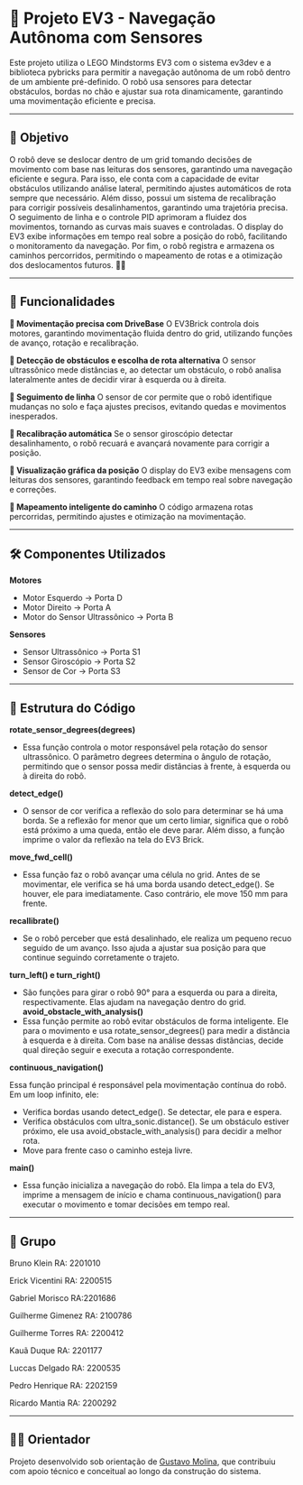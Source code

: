 # 🤖 Projeto EV3 - Navegação Autônoma com Sensores  
Este projeto utiliza o LEGO Mindstorms EV3 com o sistema ev3dev e a biblioteca pybricks para permitir a navegação autônoma de um robô dentro de um ambiente pré-definido. O robô usa sensores para detectar obstáculos, bordas no chão e ajustar sua rota dinamicamente, garantindo uma movimentação eficiente e precisa.

----

## 📌 Objetivo  
O robô deve se deslocar dentro de um grid tomando decisões de movimento com base nas leituras dos sensores, garantindo uma navegação eficiente e segura. Para isso, ele conta com a capacidade de evitar obstáculos utilizando análise lateral, permitindo ajustes automáticos de rota sempre que necessário. Além disso, possui um sistema de recalibração para corrigir possíveis desalinhamentos, garantindo uma trajetória precisa. O seguimento de linha e o controle PID aprimoram a fluidez dos movimentos, tornando as curvas mais suaves e controladas. O display do EV3 exibe informações em tempo real sobre a posição do robô, facilitando o monitoramento da navegação. Por fim, o robô registra e armazena os caminhos percorridos, permitindo o mapeamento de rotas e a otimização dos deslocamentos futuros. 🚀🤖

----

## 🧠 Funcionalidades

**🔹 Movimentação precisa com DriveBase**
O EV3Brick controla dois motores, garantindo movimentação fluida dentro do grid, utilizando funções de avanço, rotação e recalibração.

**🔹 Detecção de obstáculos e escolha de rota alternativa**
O sensor ultrassônico mede distâncias e, ao detectar um obstáculo, o robô analisa lateralmente antes de decidir virar à esquerda ou à direita.

**🔹 Seguimento de linha**
O sensor de cor permite que o robô identifique mudanças no solo e faça ajustes precisos, evitando quedas e movimentos inesperados.

**🔹 Recalibração automática**
Se o sensor giroscópio detectar desalinhamento, o robô recuará e avançará novamente para corrigir a posição.

**🔹 Visualização gráfica da posição**
O display do EV3 exibe mensagens com leituras dos sensores, garantindo feedback em tempo real sobre navegação e correções.

**🔹 Mapeamento inteligente do caminho**
O código armazena rotas percorridas, permitindo ajustes e otimização na movimentação.


----

## 🛠️ Componentes Utilizados  

**Motores**  
- Motor Esquerdo → Porta D  
- Motor Direito → Porta A  
- Motor do Sensor Ultrassônico → Porta B
  
**Sensores**  
- Sensor Ultrassônico → Porta S1
- Sensor Giroscópio → Porta S2
- Sensor de Cor → Porta S3


----

## 📂 Estrutura do Código

**rotate_sensor_degrees(degrees)**
- Essa função controla o motor responsável pela rotação do sensor ultrassônico. O parâmetro degrees determina o ângulo de rotação, permitindo que o sensor possa medir distâncias à frente, à esquerda ou à direita do robô.
  
**detect_edge()**
- O sensor de cor verifica a reflexão do solo para determinar se há uma borda. Se a reflexão for menor que um certo limiar, significa que o robô está próximo a uma queda, então ele deve parar. Além disso, a função imprime o valor da reflexão na tela do EV3 Brick.
  
**move_fwd_cell()**
- Essa função faz o robô avançar uma célula no grid. Antes de se movimentar, ele verifica se há uma borda usando detect_edge(). Se houver, ele para imediatamente. Caso contrário, ele move 150 mm para frente.
  
**recallibrate()**
- Se o robô perceber que está desalinhado, ele realiza um pequeno recuo seguido de um avanço. Isso ajuda a ajustar sua posição para que continue seguindo corretamente o trajeto.
  
**turn_left() e turn_right()**
- São funções para girar o robô 90° para a esquerda ou para a direita, respectivamente. Elas ajudam na navegação dentro do grid.
**avoid_obstacle_with_analysis()**
- Essa função permite ao robô evitar obstáculos de forma inteligente. Ele para o movimento e usa rotate_sensor_degrees() para medir a distância à esquerda e à direita. Com base na análise dessas distâncias, decide qual direção seguir e executa a rotação correspondente.
  
**continuous_navigation()**

Essa função principal é responsável pela movimentação contínua do robô. Em um loop infinito, ele:

- Verifica bordas usando detect_edge(). Se detectar, ele para e espera.
- Verifica obstáculos com ultra_sonic.distance(). Se um obstáculo estiver próximo, ele usa avoid_obstacle_with_analysis() para decidir a melhor rota.
- Move para frente caso o caminho esteja livre.
  
**main()**
- Essa função inicializa a navegação do robô. Ela limpa a tela do EV3, imprime a mensagem de início e chama continuous_navigation() para executar o movimento e tomar decisões em tempo real.

----

## 🚀 Grupo
Bruno Klein RA: 2201010

Erick Vicentini RA: 2200515

Gabriel Morisco RA:2201686

Guilherme Gimenez RA: 2100786

Guilherme Torres RA: 2200412

Kauã Duque RA: 2201177

Luccas Delgado RA: 2200535

Pedro Henrique RA: 2202159

Ricardo Mantia RA: 2200292

----

## 🧑‍🏫 Orientador

Projeto desenvolvido sob orientação de [Gustavo Molina](https://github.com/gustavomolina17/gustavomolina17), que contribuiu com apoio técnico e conceitual ao longo da construção do sistema.

